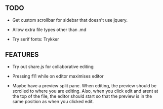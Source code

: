 TODO
----

  - Get custom scrollbar for sidebar that doesn't use jquery.

  - Allow extra file types other than .md

  - Try serif fonts: Trykker


FEATURES
--------

  - Try out share.js for collaborative editing

  - Pressing f11 while on editor maximises editor

  - Maybe have a preview split pane. When editing, the preview should be
    scrolled to where you are editing. Also, when you click edit and arent at
    the top of the file, the editor should start so that the preview is in the
    same position as when you clicked edit.

